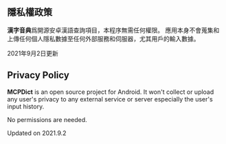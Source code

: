 ## 隱私權政策

**漢字音典**爲開源安卓漢語查詢項目，本程序無需任何權限。
應用本身不會蒐集和上傳任何個人隱私數據至任何外部服務和伺服器，尤其用戶的輸入數據。

2021年9月2日更新

## Privacy Policy

**MCPDict** is an open source project for Android.
It won't collect or upload any user's privacy to any external service or server especially the user's input history.

No permissions are needed.

Updated on 2021.9.2
